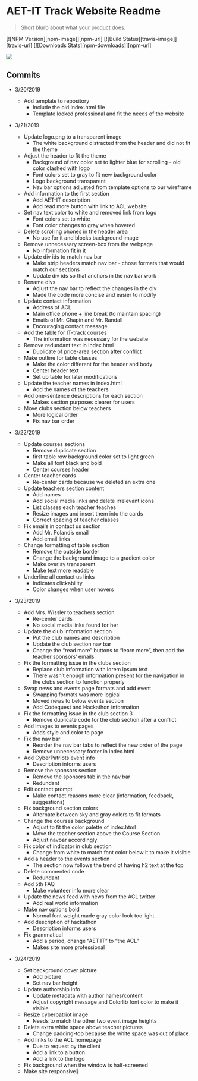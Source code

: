 # AET-IT Track Website Readme
> Short blurb about what your product does.

[![NPM Version][npm-image]][npm-url]
[![Build Status][travis-image]][travis-url]
[![Downloads Stats][npm-downloads]][npm-url]

![](header.png)


## Commits

* 3/20/2019
    * Add template to repository
      * Include the old index.html file
      * Template looked professional and fit the needs of the website

* 3/21/2019
    * Update logo.png to a transparent image
      * The white background distracted from the header and did not fit the theme
    * Adjust the header to fit the theme
      * Background of nav color set to lighter blue for scrolling - old color clashed with logo
      * Font colors set to gray to fit new background color
      * Logo background transparent
      * Nav bar options adjusted from template options to our wireframe
    * Add information to the first section
      * Add AET-IT description
      * Add read more button with link to ACL website
    * Set nav text color to white and removed link from logo
      * Font colors set to white
      * Font color changes to gray when hovered
    * Delete scrolling phones in the header area
      * No use for it and blocks background image
    * Remove unnecessary screen-box from the webpage
      * No information fit in it
    * Update div ids to match nav bar
      * Make strip headers match nav bar - chose formats that would match our sections
      * Update div ids so that anchors in the nav bar work
    * Rename divs
      * Adjust the nav bar to reflect the changes in the div
      * Made the code more concise and easier to modify
    * Update contact information
      * Address of ACL
      * Main office phone + line break (to maintain spacing)
      * Emails of Mr. Chapin and Mr. Randall
      * Encouraging contact message
    * Add the table for IT-track courses
      * The information was necessary for the website
    * Remove redundant text in index.html
      * Duplicate of price-area section after conflict
    * Make outline for table classes
      * Make the color different for the header and body
      * Center header text
      * Set up table for later modifications
    * Update the teacher names in index.html
      * Add the names of the teachers
    * Add one-sentence descriptions for each section
      * Makes section purposes clearer for users
    * Move clubs section below teachers
      * More logical order
      * Fix nav bar order

* 3/22/2019
  * Update courses sections
    * Remove duplicate section
    * first table row background color set to light green
    * Make all font black and bold
    * Center courses header
  * Center teacher cards
    * Re-center cards because we deleted an extra one
  * Update teachers section content
    * Add names
    * Add social media links and delete irrelevant icons
    * List classes each teacher teaches
    * Resize images and insert them into the cards
    * Correct spacing of teacher classes
  * Fix emails in contact us section
    * Add Mr. Poland’s email
    * Add email links
  * Change formatting of table section
    * Remove the outside border
    * Change the background image to a gradient color
    * Make overlay transparent
    * Make text more readable
  * Underline all contact us links
    * Indicates clickability
    * Color changes when user hovers

* 3/23/2019
  * Add Mrs. Wissler to teachers section
    * Re-center cards
    * No social media links found for her
  * Update the club information section
    * Put the club names and description
    * Update the club section nav bar
    * Change the “read more” buttons to “learn more”, then add the teacher sponsors’ emails
  * Fix the formatting issue in the clubs section
    * Replace club information with lorem ipsum text
    * There wasn’t enough information present for the navigation in the clubs section to function properly
  * Swap news and events page formats and add event
    * Swapping formats was more logical
    * Moved news to below events section
    * Add Codequest and Hackathon information
  * Fix the formatting issue in the club section 3
    * Remove duplicate code for the club section after a conflict
  * Add images to events pages
    * Adds style and color to page
  * Fix the nav bar
    * Reorder the nav bar tabs to reflect the new order of the page
    * Remove unnecessary footer in index.html
  * Add CyberPatriots event info
    * Description informs users
  * Remove the sponsors section
    * Remove the sponsors tab in the nav bar
    * Redundant
  * Edit contact prompt
    * Make contact reasons more clear (information, feedback, suggestions)
  * Fix background section colors
    * Alternate between sky and gray colors to fit formats
  * Change the courses background
    * Adjust to fit the color palette of index.html
    * Move the teacher section above the Course Section
    * Adjust navbar accordingly
  * Fix color of indicator in club section
    * Change from white to match font color below it to make it visible
  * Add a header to the events section
    * The section now follows the trend of having h2 text at the top
  * Delete commented code
    * Redundant
  * Add 5th FAQ
    * Make volunteer info more clear
  * Update the news feed with news from the ACL twitter
    * Add real world information
  * Make nav options bold
    * Normal font weight made gray color look too light
  * Add description of hackathon
    * Description informs users
  * Fix grammatical
    * Add a period, change “AET IT” to “the ACL”
    * Makes site more professional

* 3/24/2019
  * Set background cover picture
    * Add picture
    * Set nav bar height
  * Update authorship info
    * Update metadata with author names/content
    * Adjust copyright message and Colorlib font color to make it visible
  * Resize cyberpatriot image
    * Needs to match the other two event image heights
  * Delete extra white space above teacher pictures
    * Change padding-top because the white space was out of place
  * Add links to the ACL homepage
    * Due to request by the client
    * Add a link to a button
    * Add a link to the logo
  * Fix background when the window is half-screened
  * Make site responsive
